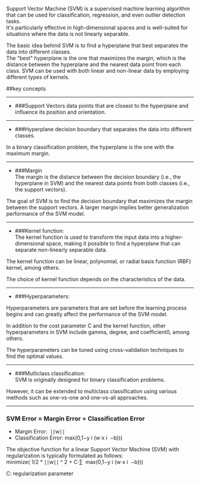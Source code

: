 Support Vector Machine (SVM) is a supervised machine learning algorithm that can be used for classification, regression, and even outlier detection tasks.  
It's particularly effective in high-dimensional spaces and is well-suited for situations where the data is not linearly separable.
 

The basic idea behind SVM is to find a hyperplane that best separates the data into different classes.  
The "best" hyperplane is the one that maximizes the margin, which is the distance between the hyperplane and the nearest data point from each class. SVM can be used with both linear and non-linear data by employing different types of kernels.

##key concepts

--------

* ###Support Vectors
data points that are closest to the hyperplane and influence its position and orientation.

-------

* ###Hyperplane
decision boundary that separates the data into different classes.

In a binary classification problem, the hyperplane is the one with the maximum margin.

-------

* ###Margin  
The margin is the distance between the decision boundary (i.e., the hyperplane in SVM) and the nearest data points from both classes (i.e., the support vectors). 

The goal of SVM is to find the decision boundary that maximizes the margin between the support vectors.
A larger margin implies better generalization performance of the SVM model.  

----

* ###Kernel function:  
The kernel function is used to transform the input data into a higher-dimensional space, making it possible to find a hyperplane that can separate non-linearly separable data.  

The kernel function can be linear, polynomial, or radial basis function (RBF) kernel, among others.  

The choice of kernel function depends on the characteristics of the data.

----

* ###Hyperparameters:  

Hyperparameters are parameters that are set before the learning process begins and can greatly affect the performance of the SVM model.  

In addition to the cost parameter C and the kernel function, other hyperparameters in SVM include gamma, degree, and coefficient0, among others.  

The hyperparameters can be tuned using cross-validation techniques to find the optimal values.

---

* ###Multiclass classification:  
SVM is originally designed for binary classification problems.  

However, it can be extended to multiclass classification using various methods such as one-vs-one and one-vs-all approaches.


--------------------

### SVM Error = Margin Error + Classification Error
* Margin Error: ​ ∣∣w∣∣
* Classification Error: max(0,1−y i ​(w⋅x i ​ −b)))

The objective function for a linear Support Vector Machine (SVM) with regularization is typically formulated as follows:  
minimize( 1/2 *​ ∣∣w∣∣ ^ 2 + C⋅∑ ​ max(0,1−y i ​(w⋅x i ​ −b)))

C: regularization parameter